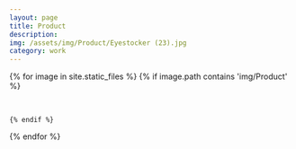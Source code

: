 ```yaml
---
layout: page
title: Product
description: 
img: /assets/img/Product/Eyestocker (23).jpg
category: work
---
```


<div class="container">


{% for image in site.static_files %}
    {% if image.path contains 'img/Product' %}
        <div class="row p-1">  
            <div class="col-md">
                <img class="img-fluid rounded z-depth-1" src="{{ site.baseurl }}{{ image.path | relative_url }}" alt="" title="Eyestocker"/>
            </div>
        </div>

    {% endif %}
{% endfor %}

</div>